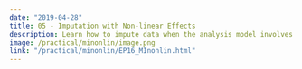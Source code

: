 ```yaml
---
date: "2019-04-28"
title: 05 - Imputation with Non-linear Effects
description: Learn how to impute data when the analysis model involves non-linear effects or interaction terms.
image: /practical/minonlin/image.png
link: "/practical/minonlin/EP16_MInonlin.html"
---
```

